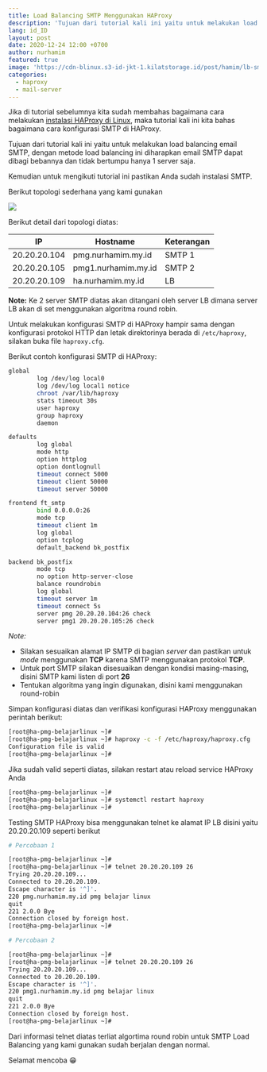 ```yaml
---
title: Load Balancing SMTP Menggunakan HAProxy
description: 'Tujuan dari tutorial kali ini yaitu untuk melakukan load balancing email SMTP, dengan metode load balancing ini diharapkan email SMTP dapat dibagi bebannya dan tidak bertumpu hanya 1 server saja'
lang: id_ID
layout: post
date: 2020-12-24 12:00 +0700
author: nurhamim
featured: true
image: 'https://cdn-blinux.s3-id-jkt-1.kilatstorage.id/post/hamim/lb-smtp.png'
categories:
  - haproxy
  - mail-server
---
```


Jika di tutorial sebelumnya kita sudah membahas bagaimana cara melakukan [instalasi HAProxy di Linux](https://belajarlinux.id/cara-install-haproxy-di-linux/), maka tutorial kali ini kita bahas bagaimana cara konfigurasi SMTP di HAProxy. 

Tujuan dari tutorial kali ini yaitu untuk melakukan load balancing email SMTP, dengan metode load balancing ini diharapkan email SMTP dapat dibagi bebannya dan tidak bertumpu hanya 1 server saja. 

Kemudian untuk mengikuti tutorial ini pastikan Anda sudah instalasi SMTP.

Berikut topologi sederhana yang kami gunakan

![](https://cdn-blinux.s3-id-jkt-1.kilatstorage.id/post/hamim/load-balancing-smtp.png)

Berikut detail dari topologi diatas:

| IP           | Hostname            | Keterangan |
|--------------|---------------------|------------|
| 20.20.20.104 | pmg.nurhamim.my.id  | SMTP 1     |
| 20.20.20.105 | pmg1.nurhamim.my.id | SMTP 2     |
| 20.20.20.109 | ha.nurhamim.my.id   | LB         |

**Note:** Ke 2 server SMTP diatas akan ditangani oleh server LB dimana server LB akan di set menggunakan algoritma round robin. 

Untuk melakukan konfigurasi SMTP di HAProxy hampir sama dengan konfigurasi protokol HTTP dan letak direktorinya berada di `/etc/haproxy`, silakan buka file `haproxy.cfg`. 

Berikut contoh konfigurasi SMTP di HAProxy:

```bash
global
        log /dev/log local0
        log /dev/log local1 notice
        chroot /var/lib/haproxy
        stats timeout 30s
        user haproxy
        group haproxy
        daemon

defaults
        log global
        mode http
        option httplog
        option dontlognull
        timeout connect 5000
        timeout client 50000
        timeout server 50000

frontend ft_smtp
        bind 0.0.0.0:26
        mode tcp
        timeout client 1m
        log global
        option tcplog
        default_backend bk_postfix

backend bk_postfix
        mode tcp
        no option http-server-close
        balance roundrobin
        log global
        timeout server 1m
        timeout connect 5s
        server pmg 20.20.20.104:26 check
        server pmg1 20.20.20.105:26 check
```

*Note:* 
- Silakan sesuaikan alamat IP SMTP di bagian _server_ dan pastikan untuk _mode_ menggunakan **TCP** karena SMTP menggunakan protokol **TCP**. 
- Untuk port SMTP silakan disesuaikan dengan kondisi masing-masing, disini SMTP kami listen di port **26**
- Tentukan algoritma yang ingin digunakan, disini kami menggunakan round-robin

Simpan konfigurasi diatas dan verifikasi konfigurasi HAProxy menggunakan perintah berikut:

```bash
[root@ha-pmg-belajarlinux ~]#
[root@ha-pmg-belajarlinux ~]# haproxy -c -f /etc/haproxy/haproxy.cfg
Configuration file is valid
[root@ha-pmg-belajarlinux ~]#
```

Jika sudah valid seperti diatas, silakan restart atau reload service HAProxy Anda

```bash
[root@ha-pmg-belajarlinux ~]#
[root@ha-pmg-belajarlinux ~]# systemctl restart haproxy
[root@ha-pmg-belajarlinux ~]#
```

Testing SMTP HAProxy bisa menggunakan telnet ke alamat IP LB disini yaitu 20.20.20.109 seperti berikut

```bash
# Percobaan 1

[root@ha-pmg-belajarlinux ~]#
[root@ha-pmg-belajarlinux ~]# telnet 20.20.20.109 26
Trying 20.20.20.109...
Connected to 20.20.20.109.
Escape character is '^]'.
220 pmg.nurhamim.my.id pmg belajar linux
quit
221 2.0.0 Bye
Connection closed by foreign host.
[root@ha-pmg-belajarlinux ~]#

# Percobaan 2

[root@ha-pmg-belajarlinux ~]#
[root@ha-pmg-belajarlinux ~]# telnet 20.20.20.109 26
Trying 20.20.20.109...
Connected to 20.20.20.109.
Escape character is '^]'.
220 pmg1.nurhamim.my.id pmg belajar linux
quit
221 2.0.0 Bye
Connection closed by foreign host.
[root@ha-pmg-belajarlinux ~]#
```

Dari informasi telnet diatas terliat algortima round robin untuk SMTP Load Balancing yang kami gunakan sudah berjalan dengan normal. 

Selamat mencoba 😁


